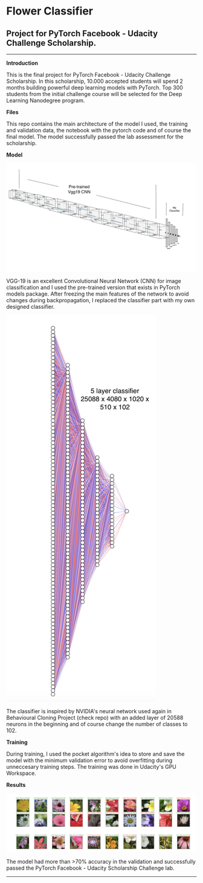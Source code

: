 # **Flower Classifier**

## Project for PyTorch Facebook - Udacity Challenge Scholarship.

---

[network]: ./images/Network.png
[overview]: ./images/Classifier_Overview.png
[classifier]: ./images/Classifier_Explanation.png
[result]: ./images/Results30.png

**Introduction**

This is the final project for PyTorch Facebook - Udacity Challenge Scholarship. In this scholarship, 10.000 accepted students will spend 2 months building powerful deep learning models with PyTorch. Top 300 students from the initial challenge course will be selected for the Deep Learning Nanodegree program.

**Files**

This repo contains the main architecture of the model I used, the training and validation data, the notebook with the pytorch code and of course the final model. The model successfully passed the lab assessment for the scholarship.

**Model**

![network]

VGG-19 is an excellent Convolutional Neural Network (CNN) for image classification and I used the pre-trained version that exists in PyTorch models package. After freezing the main features of the network to avoid changes during backpropagation, I replaced the classifier part with my own designed classifier.

![overview]

The classifier is inspired by NVIDIA's neural network used again in Behavioural Cloning Project (check repo) with an added layer of 20588 neurons in the beginning and of course change the number of classes to 102. 

**Training**

During training, I used the pocket algorithm's idea to store and save the model with the minimum validation error to avoid overfitting during unneccesary training steps. The training was done in Udacity's GPU Workspace.

**Results**

![result]

The model had more than >70% accuracy in the validation and successfully passed the PyTorch Facebook - Udacity Scholarship Challenge lab.

---
